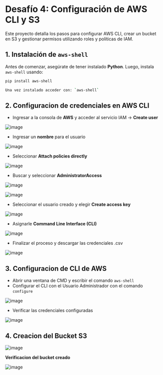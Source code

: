 # **Desafío 4: Configuración de AWS CLI y S3**

Este proyecto detalla los pasos para configurar AWS CLI, crear un bucket en S3 y gestionar permisos utilizando roles y políticas de IAM.

## **1. Instalación de `aws-shell`**
Antes de comenzar, asegúrate de tener instalado **Python**. Luego, instala `aws-shell` usando:
```bash
pip install aws-shell

Una vez instalado acceder con: `aws-shell`
```

## **2. Configuracion de credenciales en AWS CLI**
- Ingresar a la consola de **AWS** y acceder al servicio IAM -> **Create user**

![image](https://github.com/user-attachments/assets/ff524d87-43e8-421b-91b6-fcdbe539f4b2)

- Ingresar un **nombre** para el usuario

![image](https://github.com/user-attachments/assets/3acb52f3-2484-47c2-9e65-415697a1db38)

- Seleccionar **Attach policies directly**

![image](https://github.com/user-attachments/assets/ac954f22-e08a-41f0-923c-3343aec606cc)

- Buscar y seleccionar **AdministratorAccess**

![image](https://github.com/user-attachments/assets/603082bd-db40-4972-988c-f065820b8b6e)

![image](https://github.com/user-attachments/assets/bf96d0be-96dd-4681-8808-d61403ee6cb4)

- Seleccionar el usuario creado y elegir **Create access key**

![image](https://github.com/user-attachments/assets/c5f6a929-32a0-4b96-bdcd-1f0e1c337f65)

- Asignarle **Command Line Interface (CLI)**

![image](https://github.com/user-attachments/assets/411fe03f-4a9a-417c-86a7-fc0ffe8c89a0)

- Finalizar el proceso y descargar las credenciales .csv

![image](https://github.com/user-attachments/assets/c96376a2-473a-479e-b46d-4549637a3d0f)

## **3. Configuracion de CLI de AWS**

- Abrir una ventana de CMD y escribir el comando `aws-shell`
- Configurar el CLI con el Usuario Administrador con el comando `configure`
  
![image](https://github.com/user-attachments/assets/2480c37f-bcc4-45b3-aa13-17970749c68d)

- Verificar las credenciales configuradas

![image](https://github.com/user-attachments/assets/cee6dc4a-2e56-4615-8fb3-0f790237deee)

## **4. Creacion del Bucket S3**

![image](https://github.com/user-attachments/assets/7255c44b-109d-4f7c-b886-09c947617084)

**Verificacion del bucket creado**

![image](https://github.com/user-attachments/assets/116ef938-09ed-412c-8f42-0696ff214ec0)





